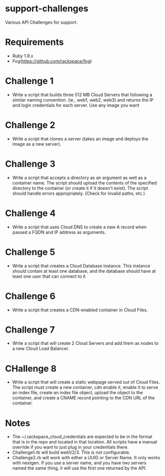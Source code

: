 support-challenges
==================

Various API Challenges for support. 


Requirements
===========
* Ruby 1.9.x
* Fog(https://github.com/rackspace/fog)


Challenge 1
==========
* Write a script that builds three 512 MB Cloud Servers that following a similar naming convention. (ie., web1, web2, web3) and returns the IP and login credentials for each server. Use any image you want


Challenge 2
===========
* Write a script that clones a server (takes an image and deploys the image as a new server).

Challenge 3
===========
* Write a script that accepts a directory as an argument as well as a container name. The script should upload the contents of the specified directory to the container (or create it if it doesn't exist). The script should handle errors appropriately. (Check for invalid paths, etc.)

Challenge 4
===========
* Write a script that uses Cloud DNS to create a new A record when passed a FQDN and IP address as arguments.


Challenge 5
===========
* Write a script that creates a Cloud Database instance. This instance should contain at least one database, and the database should have at least one user that can connect to it

Challenge 6
==========
* Write a script that creates a CDN-enabled container in Cloud Files.

Challenge 7
==========
* Write a script that will create 2 Cloud Servers and add them as nodes to a new Cloud Load Balancer. 

CHallenge 8
==========
* Write a script that will create a static webpage served out of Cloud Files. The script must create a new container, cdn enable it, enable it to serve an index file, create an index file object, upload the object to the container, and create a CNAME record pointing to the CDN URL of the container.


Notes
=====

* The ~/.rackspace_cloud_credentials are expected to be in the format that is in the repo and located in that location. All scripts have a manual override if you want to just plug in your credentials there.
* Challenge1.rb will build web1/2/3. This is not configurable. 
* Challenge2.rb will work with either a UUID or Server Name. It only works with nextgen. If you use a server name, and you have two servers named the same thing, it will use the first one returned by the API. 


